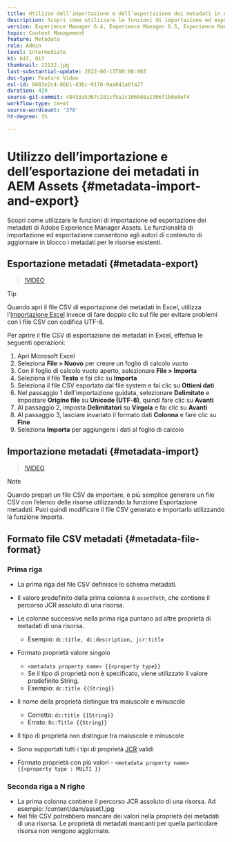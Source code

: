 ```yaml
---
title: Utilizzo dell’importazione e dell’esportazione dei metadati in AEM Assets
description: Scopri come utilizzare le funzioni di importazione ed esportazione dei metadati di Adobe Experience Manager Assets. Le funzionalità di importazione ed esportazione consentono agli autori di contenuto di aggiornare in blocco i metadati per le risorse esistenti.
version: Experience Manager 6.4, Experience Manager 6.5, Experience Manager as a Cloud Service
topic: Content Management
feature: Metadata
role: Admin
level: Intermediate
kt: 647, 917
thumbnail: 22132.jpg
last-substantial-update: 2022-06-13T00:00:00Z
doc-type: Feature Video
exl-id: 0681e2c4-8661-436c-9170-9aa841a6fa27
duration: 419
source-git-commit: 48433a5367c281cf5a1c106b08a1306f1b0e8ef4
workflow-type: tm+mt
source-wordcount: '378'
ht-degree: 1%

---
```


# Utilizzo dell’importazione e dell’esportazione dei metadati in AEM Assets {#metadata-import-and-export}

Scopri come utilizzare le funzioni di importazione ed esportazione dei metadati di Adobe Experience Manager Assets. Le funzionalità di importazione ed esportazione consentono agli autori di contenuto di aggiornare in blocco i metadati per le risorse esistenti.

## Esportazione metadati {#metadata-export}

>[!VIDEO](https://video.tv.adobe.com/v/22132?quality=12&learn=on)

>[!TIP]
>
> Quando apri il file CSV di esportazione dei metadati in Excel, utilizza l&#39;[importazione Excel](https://support.microsoft.com/en-us/office/import-data-from-a-csv-html-or-text-file-b62efe49-4d5b-4429-b788-e1211b5e90f6) invece di fare doppio clic sul file per evitare problemi con i file CSV con codifica UTF-8.
>
> Per aprire il file CSV di esportazione dei metadati in Excel, effettua le seguenti operazioni:
> 
> 1. Apri Microsoft Excel
> 1. Seleziona __File > Nuovo__ per creare un foglio di calcolo vuoto
> 1. Con il foglio di calcolo vuoto aperto, selezionare __File > Importa__
> 1. Seleziona il file __Testo__ e fai clic su __Importa__
> 1. Seleziona il file CSV esportato dal file system e fai clic su __Ottieni dati__
> 1. Nel passaggio 1 dell&#39;importazione guidata, selezionare __Delimitato__ e impostare __Origine file__ su __Unicode (UTF-8)__, quindi fare clic su __Avanti__
> 1. Al passaggio 2, imposta __Delimitatori__ su __Virgola__ e fai clic su __Avanti__
> 1. Al passaggio 3, lasciare invariato il formato dati __Colonna__ e fare clic su __Fine__
> 1. Seleziona __Importa__ per aggiungere i dati al foglio di calcolo

## Importazione metadati {#metadata-import}

>[!VIDEO](https://video.tv.adobe.com/v/21374?quality=12&learn=on)

>[!NOTE]
>
> Quando prepari un file CSV da importare, è più semplice generare un file CSV con l’elenco delle risorse utilizzando la funzione Esportazione metadati. Puoi quindi modificare il file CSV generato e importarlo utilizzando la funzione Importa.

## Formato file CSV metadati {#metadata-file-format}

### Prima riga

* La prima riga del file CSV definisce lo schema metadati.
* Il valore predefinito della prima colonna è `assetPath`, che contiene il percorso JCR assoluto di una risorsa.

* Le colonne successive nella prima riga puntano ad altre proprietà di metadati di una risorsa.
   * Esempio: `dc:title, dc:description, jcr:title`

* Formato proprietà valore singolo

   * `<metadata property name> {{<property type}}`
   * Se il tipo di proprietà non è specificato, viene utilizzato il valore predefinito String.
   * Esempio: `dc:title {{String}}`

* Il nome della proprietà distingue tra maiuscole e minuscole
   * Corretto: `dc:title {{String}}`
   * Errato: `Dc:Title {{String}}`

* Il tipo di proprietà non distingue tra maiuscole e minuscole
* Sono supportati tutti i tipi di proprietà [JCR](https://www.adobe.io/experience-manager/reference-materials/spec/jsr170/javadocs/jcr-2.0/javax/jcr/PropertyType.html) validi

* Formato proprietà con più valori - `<metadata property name> {{<property type : MULTI }}`

### Seconda riga a N righe

* La prima colonna contiene il percorso JCR assoluto di una risorsa. Ad esempio: /content/dam/asset1.jpg
* Nel file CSV potrebbero mancare dei valori nella proprietà dei metadati di una risorsa. Le proprietà di metadati mancanti per quella particolare risorsa non vengono aggiornate.
